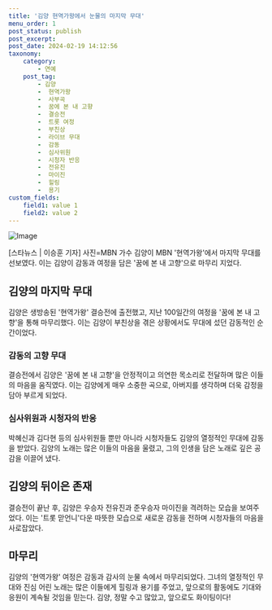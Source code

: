 ```yaml
---
title: '김양 현역가왕에서 눈물의 마지막 무대'
menu_order: 1
post_status: publish
post_excerpt: 
post_date: 2024-02-19 14:12:56
taxonomy:
    category:
        - 연예
    post_tag:
        - 김양
        -  현역가왕
        -  사부곡
        -  꿈에 본 내 고향
        -  결승전
        -  트롯 여정
        -  부친상
        -  라이브 무대
        -  감동
        -  심사위원
        -  시청자 반응
        -  전유진
        -  마이진
        -  힐링
        -  용기
custom_fields:
    field1: value 1
    field2: value 2
---
```


![Image](https://ssl.pstatic.net/mimgnews/image/108/2024/02/14/0003214635_001_20240214073401226.jpg?type=w540)

[스타뉴스 | 이승훈 기자]
사진=MBN
가수 김양이 MBN '현역가왕'에서 마지막 무대를 선보였다. 이는 김양이 감동과 여정을 담은 '꿈에 본 내 고향'으로 마무리 지었다.
## 김양의 마지막 무대
김양은 생방송된 '현역가왕' 결승전에 출전했고, 지난 100일간의 여정을 '꿈에 본 내 고향'을 통해 마무리했다. 이는 김양이 부친상을 겪은 상황에서도 무대에 섰던 감동적인 순간이었다.
### 감동의 고향 무대
결승전에서 김양은 '꿈에 본 내 고향'을 안정적이고 의연한 목소리로 전달하며 많은 이들의 마음을 움직였다. 이는 김양에게 매우 소중한 곡으로, 아버지를 생각하며 더욱 감정을 담아 부르게 되었다.
### 심사위원과 시청자의 반응
박혜신과 김다현 등의 심사위원들 뿐만 아니라 시청자들도 김양의 열정적인 무대에 감동을 받았다. 김양의 노래는 많은 이들의 마음을 울렸고, 그의 인생을 담은 노래로 깊은 공감을 이끌어 냈다.
## 김양의 뒤이은 존재
결승전이 끝난 후, 김양은 우승자 전유진과 준우승자 마이진을 격려하는 모습을 보여주었다. 이는 '트롯 맏언니'다운 따뜻한 모습으로 새로운 감동을 전하며 시청자들의 마음을 사로잡았다.
## 마무리
김양의 '현역가왕' 여정은 감동과 감사의 눈물 속에서 마무리되었다. 그녀의 열정적인 무대와 진심 어린 노래는 많은 이들에게 힐링과 용기를 주었고, 앞으로의 활동에도 기대와 응원이 계속될 것임을 믿는다. 김양, 정말 수고 많았고, 앞으로도 화이팅이다!
